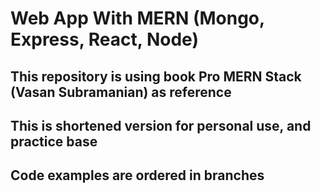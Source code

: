 # Web App With MERN (Mongo, Express, React, Node)

## This repository is using book Pro MERN Stack (Vasan Subramanian) as reference

## This is shortened version for personal use, and practice base

## Code examples are ordered in branches
